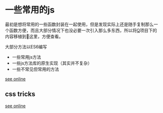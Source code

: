 # 一些常用的js

最初是想将常用的一些函数封装在一起使用，但是发现实际上还是随手复制那么一个函数方便，而且大部分情况下也没必要一次引入那么多东西，所以将<a href="https://github.com/QiShaoXuan/Q">Q</a>项目下的内容移植到这里，方便查看。

大部分方法以ES6编写

- 一些常用js方法
- 一些js方法库的原生实现（其实并不复杂）
- 一些不常见但常用的方法

<a href="https://qishaoxuan.github.io/js_tricks/" target="_blank">see online</a>

## css tricks
<a href="https://qishaoxuan.github.io/css_tricks/" target="_blank">see online</a>

